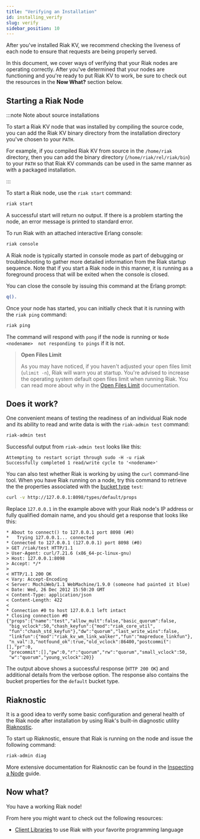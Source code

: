 ```yaml
---
title: "Verifying an Installation"
id: installing_verify
slug: verify
sidebar_position: 10
---
```


[client libraries]: ../../developing/client-libraries.md

[perf open files]: ../../using/performance/open-files-limit.md

[cluster ops bucket types]: ../../using/cluster-operations/bucket-types.md

[cluster ops inspect node]: ../../using/cluster-operations/inspecting-node.md

After you've installed Riak KV, we recommend checking the liveness of
each node to ensure that requests are being properly served.

In this document, we cover ways of verifying that your Riak nodes are operating
correctly. After you've determined that your nodes are functioning and you're
ready to put Riak KV to work, be sure to check out the resources in the
**Now What?** section below.

## Starting a Riak Node

:::note Note about source installations

To start a Riak KV node that was installed by compiling the source code, you
can add the Riak KV binary directory from the installation directory you've
chosen to your `PATH`.

For example, if you compiled Riak KV from source in
the `/home/riak` directory, then you can add the binary directory
(`/home/riak/rel/riak/bin`) to your `PATH` so that Riak KV commands can be used in the same manner as with a packaged installation.

:::

To start a Riak node, use the `riak start` command:

```bash
riak start
```

A successful start will return no output. If there is a problem starting the
node, an error message is printed to standard error.

To run Riak with an attached interactive Erlang console:

```bash
riak console
```

A Riak node is typically started in console mode as part of debugging or
troubleshooting to gather more detailed information from the Riak startup
sequence. Note that if you start a Riak node in this manner, it is running as
a foreground process that will be exited when the console is closed.

You can close the console by issuing this command at the Erlang prompt:

```erlang
q().
```

Once your node has started, you can initially check that it is running with
the `riak ping` command:

```bash
riak ping
```

The command will respond with `pong` if the node is running or `Node <nodename>  not responding to pings` if it is not.

> **Open Files Limit**
>
> As you may have noticed, if you haven't adjusted your open files limit (`ulimit -n`), Riak will warn you at startup. You're advised
> to increase the operating system default open files limit when running Riak.
> You can read more about why in the [Open Files Limit][perf open files] documentation.

## Does it work?

One convenient means of testing the readiness of an individual Riak node and
its ability to read and write data is with the `riak-admin test` command:

```bash
riak-admin test
```

Successful output from `riak-admin test` looks like this:

```text
Attempting to restart script through sudo -H -u riak
Successfully completed 1 read/write cycle to '<nodename>'
```

You can also test whether Riak is working by using the `curl` command-line
tool. When you have Riak running on a node, try this command to retrieve
the the properties associated with the [bucket type][cluster ops bucket types] `test`:

```bash
curl -v http://127.0.0.1:8098/types/default/props
```

Replace `127.0.0.1` in the example above with your Riak node's IP address or
fully qualified domain name, and you should get a response that looks like this:

    * About to connect() to 127.0.0.1 port 8098 (#0)
    *   Trying 127.0.0.1... connected
    * Connected to 127.0.0.1 (127.0.0.1) port 8098 (#0)
    > GET /riak/test HTTP/1.1
    > User-Agent: curl/7.21.6 (x86_64-pc-linux-gnu)
    > Host: 127.0.0.1:8098
    > Accept: */*
    >
    < HTTP/1.1 200 OK
    < Vary: Accept-Encoding
    < Server: MochiWeb/1.1 WebMachine/1.9.0 (someone had painted it blue)
    < Date: Wed, 26 Dec 2012 15:50:20 GMT
    < Content-Type: application/json
    < Content-Length: 422
    <
    * Connection #0 to host 127.0.0.1 left intact
    * Closing connection #0
    {"props":{"name":"test","allow_mult":false,"basic_quorum":false,
     "big_vclock":50,"chash_keyfun":{"mod":"riak_core_util",
     "fun":"chash_std_keyfun"},"dw":"quorum","last_write_wins":false,
     "linkfun":{"mod":"riak_kv_wm_link_walker","fun":"mapreduce_linkfun"},
     "n_val":3,"notfound_ok":true,"old_vclock":86400,"postcommit":[],"pr":0,
     "precommit":[],"pw":0,"r":"quorum","rw":"quorum","small_vclock":50,
     "w":"quorum","young_vclock":20}}

The output above shows a successful response (`HTTP 200 OK`) and additional
details from the verbose option. The response also contains the bucket
properties for the `default` bucket type.

## Riaknostic

It is a good idea to verify some basic configuration and general health
of the Riak node after installation by using Riak's built-in diagnostic
utility [Riaknostic](http://riaknostic.basho.com/).

To start up Riaknostic, ensure that Riak is running on the node and issue the following command:

```bash
riak-admin diag
```

More extensive documentation for Riaknostic can be found in the [Inspecting a Node][cluster ops inspect node] guide.

## Now what?

You have a working Riak node!

From here you might want to check out the following resources:

* [Client Libraries][client libraries] to use Riak with your favorite programming language
